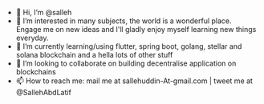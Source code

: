 - 👋 Hi, I’m @salleh
- 👀 I’m interested in many subjects, the world is a wonderful place. Engage me on new ideas and I'll gladly enjoy myself learning new things everyday.
- 🌱 I’m currently learning/using flutter, spring boot, golang, stellar and solana blockchain and a hella lots of other stuff
- 💞️ I’m looking to collaborate on building decentralise application on blockchains
- 📫 How to reach me: mail me at sallehuddin-At-gmail.com | tweet me at @SallehAbdLatif

<!---
salleh/salleh is a ✨ special ✨ repository because its `README.md` (this file) appears on your GitHub profile.
You can click the Preview link to take a look at your changes.
--->
